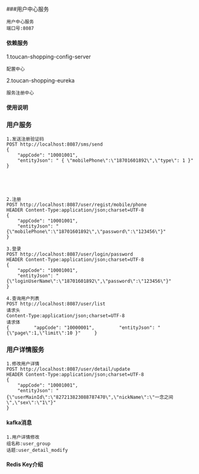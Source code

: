 ###用户中心服务

    用户中心服务
    端口号:8087

#### 依赖服务
1.toucan-shopping-config-server

    配置中心
    
2.toucan-shopping-eureka
    
    服务注册中心


#### 使用说明

### 用户服务

    1.发送注册验证码
    POST http://localhost:8087/sms/send
    {
        "appCode": "10001001",
        "entityJson": " { \"mobilePhone\":\"18701601892\",\"type\": 1 }"
    }
     
     

     
    
    2.注册
    POST http://localhost:8087/user/regist/mobile/phone
    HEADER Content-Type:application/json;charset=UTF-8
    {
    	"appCode": "10001001",
    	"entityJson": "{\"mobilePhone\":\"18701601892\",\"password\":\"123456\"}"
    }
    
    3.登录
    POST http://localhost:8087/user/login/password
    HEADER Content-Type:application/json;charset=UTF-8
    {
    	"appCode": "10001001",
    	"entityJson": "{\"loginUserName\":\"18701601892\",\"password\":\"123456\"}"
    }
    
    4.查询用户列表
    POST http://localhost:8087/user/list
    请求头
    Content-Type:application/json;charset=UTF-8
    请求体
    {         "appCode": "10000001",         "entityJson": "{\"page\":1,\"limit\":10 }"     }
    

### 用户详情服务
    
    1.修改用户详情
    POST http://localhost:8087/user/detail/update
    HEADER Content-Type:application/json;charset=UTF-8 
    {
    	"appCode": "10001001",
    	"entityJson": "{\"userMainId\":\"827213823088787470\",\"nickName\":\"一念之间\",\"sex\":\"1\"}"
    }


#### kafka消息
    
    1.用户详情修改
    组名称:user_group
    话题:user_detail_modify
    
    
    


#### Redis Key介绍




